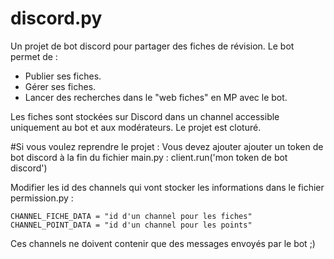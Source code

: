 # discord.py
Un projet de bot discord pour partager des fiches de révision.
Le bot permet de :
- Publier ses fiches.
- Gérer ses fiches.
- Lancer des recherches dans le "web fiches" en MP avec le bot.

Les fiches sont stockées sur Discord dans un channel accessible uniquement au bot et aux modérateurs.
Le projet est cloturé.

#Si vous voulez reprendre le projet :
Vous devez ajouter ajouter un token de bot discord à la fin du fichier main.py  :
client.run('mon token de bot discord')

Modifier les id des channels qui vont stocker les informations dans le fichier permission.py :

    CHANNEL_FICHE_DATA = "id d'un channel pour les fiches"
    CHANNEL_POINT_DATA = "id d'un channel pour les points"

Ces channels ne doivent contenir que des messages envoyés par le bot ;)
